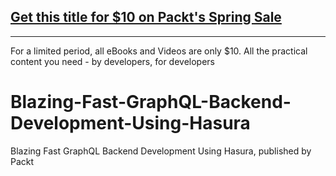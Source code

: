 ## [Get this title for $10 on Packt's Spring Sale](https://www.packt.com/V17386?utm_source=github&utm_medium=packt-github-repo&utm_campaign=spring_10_dollar_2022)
-----
For a limited period, all eBooks and Videos are only $10. All the practical content you need \- by developers, for developers

# Blazing-Fast-GraphQL-Backend-Development-Using-Hasura
Blazing Fast GraphQL Backend Development Using Hasura, published by Packt
